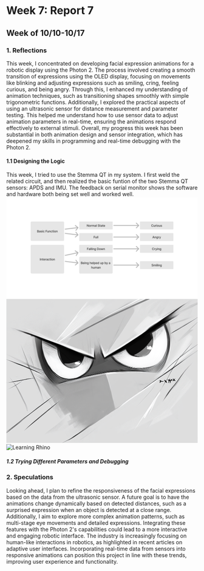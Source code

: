 # Week 7: Report 7 #
## Week of 10/10-10/17
### 1. Reflections

This week, I concentrated on developing facial expression animations for a robotic display using the Photon 2. The process involved creating a smooth transition of expressions using the OLED display, focusing on movements like blinking and adjusting expressions such as smiling, cring, feeling curious, and being angry. Through this, I enhanced my understanding of animation techniques, such as transitioning shapes smoothly with simple trigonometric functions. Additionally, I explored the practical aspects of using an ultrasonic sensor for distance measurement and parameter testing. This helped me understand how to use sensor data to adjust animation parameters in real-time, ensuring the animations respond effectively to external stimuli. Overall, my progress this week has been substantial in both animation design and sensor integration, which has deepened my skills in programming and real-time debugging with the Photon 2.

#### 1.1 Designing the Logic
This week, I tried to use the Stemma QT in my system. I first weld the related circuit, and then realized the basic funtion of the two Stemma QT sensors: APDS and IMU. The feedback on serial monitor shows the software and hardware both being set well and worked well.
<img width="1000" alt="Learning Rhino" src="assets/Week7/Week7 diagram.png">
<img width="1000" alt="Learning Rhino" src="assets/Week7/Expression Design.png">
<img width="1000" alt="Learning Rhino" src="assets/Week7/Expression Design(2).jpg">

##### 1.2 Trying Different Parameters and Debugging








### 2. Speculations

Looking ahead, I plan to refine the responsiveness of the facial expressions based on the data from the ultrasonic sensor. A future goal is to have the animations change dynamically based on detected distances, such as a surprised expression when an object is detected at a close range. Additionally, I aim to explore more complex animation patterns, such as multi-stage eye movements and detailed expressions. Integrating these features with the Photon 2's capabilities could lead to a more interactive and engaging robotic interface. The industry is increasingly focusing on human-like interactions in robotics, as highlighted in recent articles on adaptive user interfaces. Incorporating real-time data from sensors into responsive animations can position this project in line with these trends, improving user experience and functionality.

